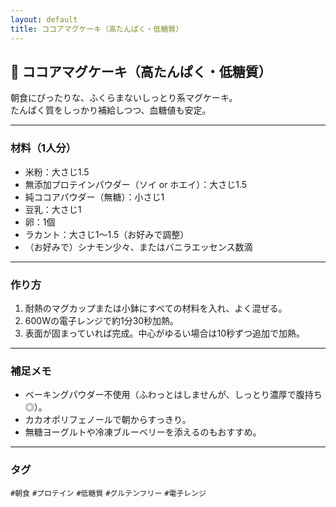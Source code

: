 ```yaml
---
layout: default
title: ココアマグケーキ（高たんぱく・低糖質）
---
```


## 🍫 ココアマグケーキ（高たんぱく・低糖質）

朝食にぴったりな、ふくらまないしっとり系マグケーキ。  
たんぱく質をしっかり補給しつつ、血糖値も安定。

---

### 材料（1人分）

- 米粉：大さじ1.5  
- 無添加プロテインパウダー（ソイ or ホエイ）：大さじ1.5  
- 純ココアパウダー（無糖）：小さじ1  
- 豆乳：大さじ1  
- 卵：1個  
- ラカント：大さじ1〜1.5（お好みで調整）  
- （お好みで）シナモン少々、またはバニラエッセンス数滴

---

### 作り方

1. 耐熱のマグカップまたは小鉢にすべての材料を入れ、よく混ぜる。  
2. 600Wの電子レンジで約1分30秒加熱。  
3. 表面が固まっていれば完成。中心がゆるい場合は10秒ずつ追加で加熱。

---

### 補足メモ

- ベーキングパウダー不使用（ふわっとはしませんが、しっとり濃厚で腹持ち◎）。  
- カカオポリフェノールで朝からすっきり。  
- 無糖ヨーグルトや冷凍ブルーベリーを添えるのもおすすめ。

---

### タグ  
`#朝食` `#プロテイン` `#低糖質` `#グルテンフリー` `#電子レンジ`
